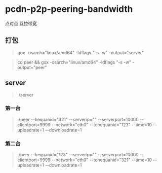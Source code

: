 # pcdn-p2p-peering-bandwidth
点对点 互拉带宽


## 打包
> gox -osarch="linux/amd64"   -ldflags "-s -w"   -output="server"

> cd peer  && gox -osarch="linux/amd64"   -ldflags "-s -w"   -output="peer"


## server
>  ./server

### 第一台
>  ./peer  --hequanid="321" --serverip="" --serverport=10000 --clientport=9999 --network="eth0" --tohequanid="123"  --time=10     --uploadrate=1 --downloadrate=1

### 第二台
>  ./peer  --hequanid="123" --serverip="" --serverport=10000 --clientport=9999 --network="eth0" --tohequanid="321"  --time=10     --uploadrate=1 --downloadrate=1
